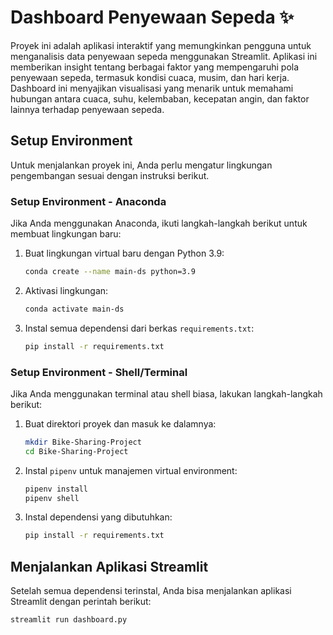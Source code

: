 # Dashboard Penyewaan Sepeda ✨

Proyek ini adalah aplikasi interaktif yang memungkinkan pengguna untuk menganalisis data penyewaan sepeda menggunakan Streamlit. Aplikasi ini memberikan insight tentang berbagai faktor yang mempengaruhi pola penyewaan sepeda, termasuk kondisi cuaca, musim, dan hari kerja. Dashboard ini menyajikan visualisasi yang menarik untuk memahami hubungan antara cuaca, suhu, kelembaban, kecepatan angin, dan faktor lainnya terhadap penyewaan sepeda.

## Setup Environment

Untuk menjalankan proyek ini, Anda perlu mengatur lingkungan pengembangan sesuai dengan instruksi berikut.

### Setup Environment - Anaconda
Jika Anda menggunakan Anaconda, ikuti langkah-langkah berikut untuk membuat lingkungan baru:

1. Buat lingkungan virtual baru dengan Python 3.9:
    ```bash
    conda create --name main-ds python=3.9
    ```

2. Aktivasi lingkungan:
    ```bash
    conda activate main-ds
    ```

3. Instal semua dependensi dari berkas `requirements.txt`:
    ```bash
    pip install -r requirements.txt
    ```

### Setup Environment - Shell/Terminal
Jika Anda menggunakan terminal atau shell biasa, lakukan langkah-langkah berikut:

1. Buat direktori proyek dan masuk ke dalamnya:
    ```bash
    mkdir Bike-Sharing-Project
    cd Bike-Sharing-Project
    ```

2. Instal `pipenv` untuk manajemen virtual environment:
    ```bash
    pipenv install
    pipenv shell
    ```

3. Instal dependensi yang dibutuhkan:
    ```bash
    pip install -r requirements.txt
    ```

## Menjalankan Aplikasi Streamlit

Setelah semua dependensi terinstal, Anda bisa menjalankan aplikasi Streamlit dengan perintah berikut:

```bash
streamlit run dashboard.py
